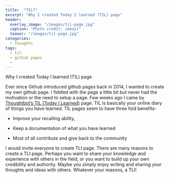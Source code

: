 ```yaml
---
title:  "TIL?"
excerpt: "Why I created Today I learned (TIL) page"
header:
  overlay_image: "/images/til-page.jpg"
  caption: "Photo credit: zobair"
  teaser: "/images/til-page.jpg"
categories: 
  - thoughts
tags:
  - til
  - github pages
  - 
---
```


Why I created Today I learned (TIL) page

Ever since Github introduced github pages back in 2014, I wanted to create my own github page. I fiddled with the page a little bit but never had the motivation or the need to setup a page. Few weeks ago I came by [Thoughtbot’s TIL (Today I Learned)](https://github.com/thoughtbot/til) page. TIL is basically your online diary of things you have learned. TIL pages seem to have three fold benefits-

-   Improve your recalling ability,

-   Keep a documentation of what you have learned

-   Most of all contribute and give back to the community



I would invite everyone to create TLI page. There are many reasons to create a TLI page. Perhaps you want to share your knowledge and experience with others in the field, or you want to build up your own credibility and authority. Maybe you simply enjoy writing and sharing your thoughts and ideas with others. Whatever your reasons, a TLI!

